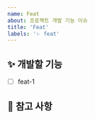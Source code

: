 ```yaml
---
name: Feat
about: 프로젝트 개발 기능 이슈
title: 'Feat'
labels: '✨ feat'
---
```


## ✨ 개발할 기능

<!-- 어떤 기능을 구현할지 알려주세요. -->

- [ ] feat-1

## 📖 참고 사항

<!-- 레퍼런스, 스크린샷 등을 넣어 주세요. -->